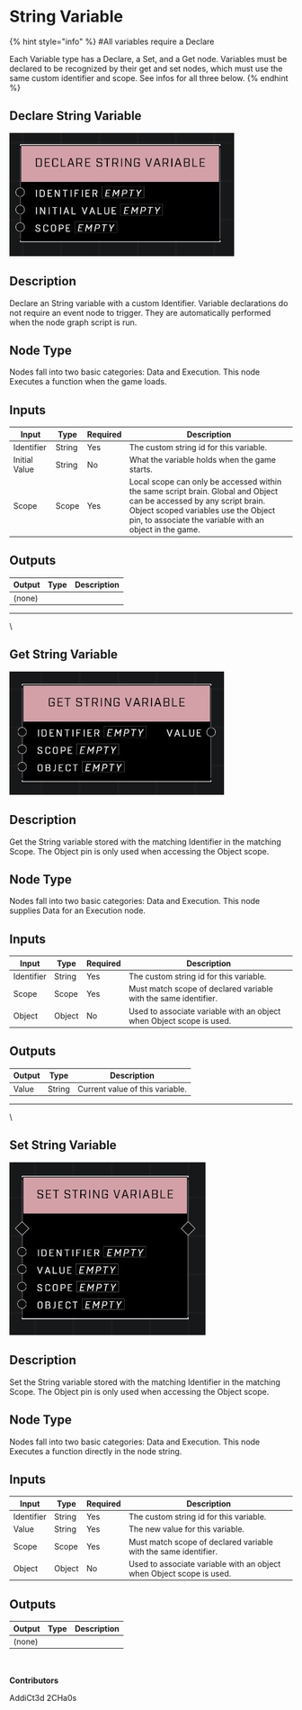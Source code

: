 # String Variable

{% hint style="info" %}
\#All variables require a Declare

Each Variable type has a Declare, a Set, and a Get node. Variables must be declared to be recognized by their get and set nodes, which must use the same custom identifier and scope. See infos for all three below.
{% endhint %}

## Declare String Variable

![](../../../.gitbook/assets/declare-string-variable.JPG)

## Description

Declare an String variable with a custom Identifier. Variable declarations do not require an event node to trigger. They are automatically performed when the node graph script is run.

## Node Type

Nodes fall into two basic categories: Data and Execution. This node Executes a function when the game loads.

## Inputs

| Input         | Type   | Required | Description                                                                                                                                                                                                             |
| ------------- | ------ | -------- | ----------------------------------------------------------------------------------------------------------------------------------------------------------------------------------------------------------------------- |
| Identifier    | String | Yes      | The custom string id for this variable.                                                                                                                                                                                 |
| Initial Value | String | No       | What the variable holds when the game starts.                                                                                                                                                                           |
| Scope         | Scope  | Yes      | Local scope can only be accessed within the same script brain. Global and Object can be accessed by any script brain. Object scoped variables use the Object pin, to associate the variable with an object in the game. |

## Outputs

| Output | Type | Description |
| ------ | ---- | ----------- |
| (none) |      |             |

***

\


## Get String Variable

![](../../../.gitbook/assets/get-string-variable.JPG)

## Description

Get the String variable stored with the matching Identifier in the matching Scope. The Object pin is only used when accessing the Object scope.

## Node Type

Nodes fall into two basic categories: Data and Execution. This node supplies Data for an Execution node.

## Inputs

| Input      | Type   | Required | Description                                                          |
| ---------- | ------ | -------- | -------------------------------------------------------------------- |
| Identifier | String | Yes      | The custom string id for this variable.                              |
| Scope      | Scope  | Yes      | Must match scope of declared variable with the same identifier.      |
| Object     | Object | No       | Used to associate variable with an object when Object scope is used. |

## Outputs

| Output | Type   | Description                     |
| ------ | ------ | ------------------------------- |
| Value  | String | Current value of this variable. |

***

\


## Set String Variable

![](../../../.gitbook/assets/set-string-variable.JPG)

## Description

Set the String variable stored with the matching Identifier in the matching Scope. The Object pin is only used when accessing the Object scope.

## Node Type

Nodes fall into two basic categories: Data and Execution. This node Executes a function directly in the node string.

## Inputs

| Input      | Type   | Required | Description                                                          |
| ---------- | ------ | -------- | -------------------------------------------------------------------- |
| Identifier | String | Yes      | The custom string id for this variable.                              |
| Value      | String | Yes      | The new value for this variable.                                     |
| Scope      | Scope  | Yes      | Must match scope of declared variable with the same identifier.      |
| Object     | Object | No       | Used to associate variable with an object when Object scope is used. |

## Outputs

| Output | Type | Description |
| ------ | ---- | ----------- |
| (none) |      |             |

\
\
**Contributors**

AddiCt3d 2CHa0s
